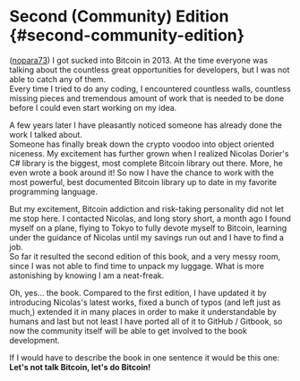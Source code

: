 # Second (Community) Edition {#second-community-edition}

([nopara73](https://github.com/nopara73)) I got sucked into Bitcoin in 2013. At the time everyone was talking about the countless great opportunities for developers, but I was not able to catch any of them.  
Every time I tried to do any coding, I encountered countless walls, countless missing pieces and tremendous amount of work that is needed to be done before I could even start working on my idea.  

A few years later I have pleasantly noticed someone has already done the work I talked about.  
Someone has finally break down the crypto voodoo into object oriented niceness. My excitement has further grown when I realized Nicolas Dorier's C# library is the biggest, most complete Bitcoin library out there. More, he even wrote a book around it! So now I have the chance to work with the most powerful, best documented Bitcoin library up to date in my favorite programming language.  

But my excitement, Bitcoin addiction and risk-taking personality did not let me stop here. I contacted Nicolas, and long story short, a month ago I found myself on a plane, flying to Tokyo to fully devote myself to Bitcoin, learning under the guidance of Nicolas until my savings run out and I have to find a job.  
So far it resulted the second edition of this book, and a very messy room, since I was not able to find time to unpack my luggage. What is more astonishing by knowing I am a neat-freak.  

Oh, yes... the book. Compared to the first edition, I have updated it by introducing Nicolas's latest works, fixed a bunch of typos (and left just as much,) extended it in many places in order to make it understandable by humans and last but not least I have ported all of it to GitHub / Gitbook, so now the community itself will be able to get involved to the book development.


If I would have to describe the book in one sentence it would be this one: **Let's not talk Bitcoin, let's do Bitcoin!**